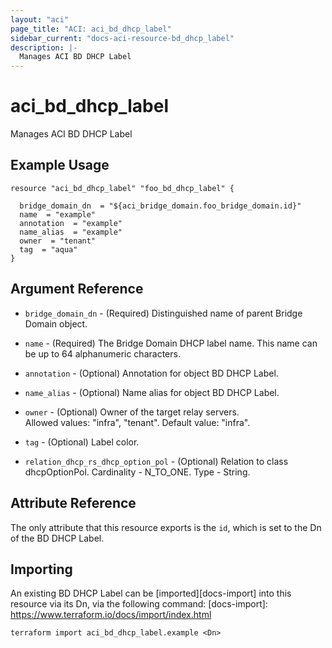 ```yaml
---
layout: "aci"
page_title: "ACI: aci_bd_dhcp_label"
sidebar_current: "docs-aci-resource-bd_dhcp_label"
description: |-
  Manages ACI BD DHCP Label
---
```


# aci_bd_dhcp_label

Manages ACI BD DHCP Label

## Example Usage

```hcl
resource "aci_bd_dhcp_label" "foo_bd_dhcp_label" {

  bridge_domain_dn  = "${aci_bridge_domain.foo_bridge_domain.id}"
  name  = "example"
  annotation  = "example"
  name_alias  = "example"
  owner  = "tenant"
  tag  = "aqua"
}
```

## Argument Reference

- `bridge_domain_dn` - (Required) Distinguished name of parent Bridge Domain object.
- `name` - (Required) The Bridge Domain DHCP label name. This name can be up to 64 alphanumeric characters.
- `annotation` - (Optional) Annotation for object BD DHCP Label.
- `name_alias` - (Optional) Name alias for object BD DHCP Label.
- `owner` - (Optional) Owner of the target relay servers.  
  Allowed values: "infra", "tenant". Default value: "infra".
- `tag` - (Optional) Label color.  

- `relation_dhcp_rs_dhcp_option_pol` - (Optional) Relation to class dhcpOptionPol. Cardinality - N_TO_ONE. Type - String.

## Attribute Reference

The only attribute that this resource exports is the `id`, which is set to the
Dn of the BD DHCP Label.

## Importing

An existing BD DHCP Label can be [imported][docs-import] into this resource via its Dn, via the following command:
[docs-import]: https://www.terraform.io/docs/import/index.html

```
terraform import aci_bd_dhcp_label.example <Dn>
```
